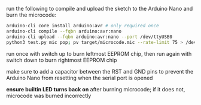run the following to compile and upload the sketch to the Arduino Nano and burn the microcode:

```bash
arduino-cli core install arduino:avr # only required once
arduino-cli compile --fqbn arduino:avr:nano
arduino-cli upload --fqbn arduino:avr:nano --port /dev/ttyUSB0
python3 test.py mic pop; pv target/microcode.mic --rate-limit 75 > /dev/ttyUSB0
```

run once with switch up to burn leftmost EEPROM chip, then run again with switch down to burn rightmost EEPROM chip

make sure to add a capacitor between the RST and GND pins to prevent the Arduino Nano from resetting when the serial port is opened

**ensure builtin LED turns back on** after burning microcode; if it does not, microcode was burned incorrectly
